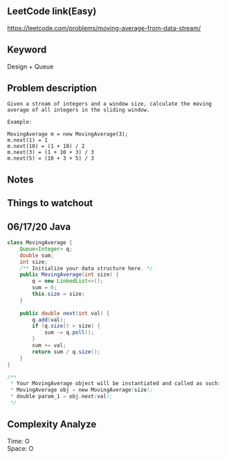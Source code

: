 ## LeetCode link(Easy)
https://leetcode.com/problems/moving-average-from-data-stream/

## Keyword
Design + Queue

## Problem description
```
Given a stream of integers and a window size, calculate the moving average of all integers in the sliding window.

Example:

MovingAverage m = new MovingAverage(3);
m.next(1) = 1
m.next(10) = (1 + 10) / 2
m.next(3) = (1 + 10 + 3) / 3
m.next(5) = (10 + 3 + 5) / 3
```



## Notes


## Things to watchout

## 06/17/20 Java

```java
class MovingAverage {
    Queue<Integer> q;
    double sum;
    int size;
    /** Initialize your data structure here. */
    public MovingAverage(int size) {
        q = new LinkedList<>();
        sum = 0;
        this.size = size;
    }
    
    public double next(int val) {
        q.add(val);
        if (q.size() > size) {
            sum -= q.poll();
        }
        sum += val;
        return sum / q.size();
    }
}

/**
 * Your MovingAverage object will be instantiated and called as such:
 * MovingAverage obj = new MovingAverage(size);
 * double param_1 = obj.next(val);
 */

```
## Complexity Analyze
Time: O       \
Space: O